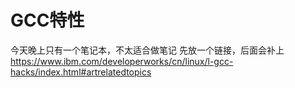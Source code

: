 # GCC特性
今天晚上只有一个笔记本，不太适合做笔记
先放一个链接，后面会补上
https://www.ibm.com/developerworks/cn/linux/l-gcc-hacks/index.html#artrelatedtopics